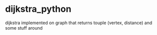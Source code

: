 # dijkstra_python
dijkstra implemented on graph that returns touple (vertex, distance) and some stuff around
